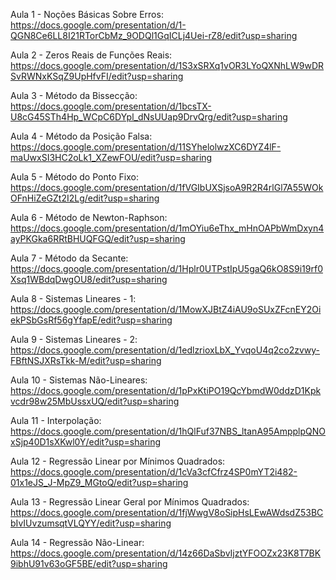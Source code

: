 Aula 1 - Noções Básicas Sobre Erros: https://docs.google.com/presentation/d/1-QGN8Ce6LL8I21RTorCbMz_9ODQl1GqICLj4Uei-rZ8/edit?usp=sharing

Aula 2 - Zeros Reais de Funções Reais: https://docs.google.com/presentation/d/1S3xSRXq1vOR3LYoQXNhLW9wDRSvRWNxKSqZ9UpHfvFI/edit?usp=sharing

Aula 3 - Método da Bissecção: https://docs.google.com/presentation/d/1bcsTX-U8cG45STh4Hp_WCpC6DYpl_dNsUUap9DrvQrg/edit?usp=sharing

Aula 4 - Método da Posição Falsa: https://docs.google.com/presentation/d/11SYhelolwzXC6DYZ4lF-maUwxSI3HC2oLk1_XZewFOU/edit?usp=sharing

Aula 5 - Método do Ponto Fixo: https://docs.google.com/presentation/d/1fVGIbUXSjsoA9R2R4rlGl7A55WOkOFnHiZeGZt2I2Lg/edit?usp=sharing

Aula 6 - Método de Newton-Raphson: https://docs.google.com/presentation/d/1mOYiu6eThx_mHnOAPbWmDxyn4ayPKGka6RRtBHUQFGQ/edit?usp=sharing

Aula 7 - Método da Secante: https://docs.google.com/presentation/d/1Hplr0UTPstIpU5gaQ6kO8S9i19rf0Xsq1WBdqDwgOU8/edit?usp=sharing

Aula 8 - Sistemas Lineares - 1: https://docs.google.com/presentation/d/1MowXJBtZ4iAU9oSUxZFcnEY2OiekPSbGsRf56gYfapE/edit?usp=sharing

Aula 9 - Sistemas Lineares - 2: https://docs.google.com/presentation/d/1edlzrioxLbX_YvqoU4q2co2zvwy-FBftNSJXRsTkk-M/edit?usp=sharing

Aula 10 - Sistemas Não-Lineares: https://docs.google.com/presentation/d/1pPxKtiPO19QcYbmdW0ddzD1Kpkvcdr98w25MbUssxUQ/edit?usp=sharing

Aula 11 - Interpolação: https://docs.google.com/presentation/d/1hQlFuf37NBS_ltanA95AmpplpQNOxSjp40D1sXKwl0Y/edit?usp=sharing

Aula 12 - Regressão Linear por Mínimos Quadrados: https://docs.google.com/presentation/d/1cVa3cfCfrz4SP0mYT2i482-01x1eJS_J-MpZ9_MGtoQ/edit?usp=sharing

Aula 13 - Regressão Linear Geral por Mínimos Quadrados: https://docs.google.com/presentation/d/1fjWwgV8oSipHsLEwAWdsdZ53BCbIvIUvzumsqtVLQYY/edit?usp=sharing

Aula 14 - Regressão Não-Linear: https://docs.google.com/presentation/d/14z66DaSbvIjztYFOOZx23K8T7BK9ibhU91v63oGF5BE/edit?usp=sharing
